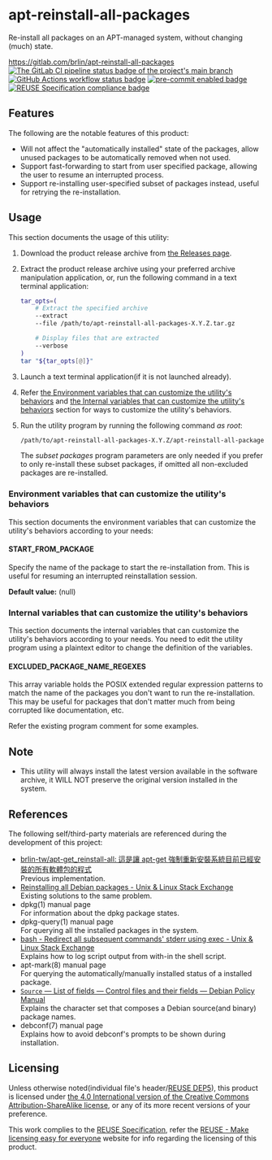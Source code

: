 # apt-reinstall-all-packages

Re-install all packages on an APT-managed system, without changing (much) state.

<https://gitlab.com/brlin/apt-reinstall-all-packages>  
[![The GitLab CI pipeline status badge of the project's `main` branch](https://gitlab.com/brlin/apt-reinstall-all-packages/badges/main/pipeline.svg?ignore_skipped=true "Click here to check out the comprehensive status of the GitLab CI pipelines")](https://gitlab.com/brlin/apt-reinstall-all-packages/-/pipelines) [![GitHub Actions workflow status badge](https://github.com/brlin-tw/apt-reinstall-all-packages/actions/workflows/check-potential-problems.yml/badge.svg "GitHub Actions workflow status")](https://github.com/brlin-tw/apt-reinstall-all-packages/actions/workflows/check-potential-problems.yml) [![pre-commit enabled badge](https://img.shields.io/badge/pre--commit-enabled-brightgreen?logo=pre-commit&logoColor=white "This project uses pre-commit to check potential problems")](https://pre-commit.com/) [![REUSE Specification compliance badge](https://api.reuse.software/badge/gitlab.com/brlin/apt-reinstall-all-packages "This project complies to the REUSE specification to decrease software licensing costs")](https://api.reuse.software/info/gitlab.com/brlin/apt-reinstall-all-packages)

## Features

The following are the notable features of this product:

* Will not affect the "automatically installed" state of the packages, allow unused packages to be automatically removed when not used.
* Support fast-forwarding to start from user specified package, allowing the user to resume an interrupted process.
* Support re-installing user-specified subset of packages instead, useful for retrying the re-installation.

## Usage

This section documents the usage of this utility:

1. Download the product release archive from [the Releases page](https://gitlab.com/brlin/apt-reinstall-all-packages/-/releases).
1. Extract the product release archive using your preferred archive manipulation application, or, run the following command in a text terminal application:

    ```bash
    tar_opts=(
        # Extract the specified archive
        --extract
        --file /path/to/apt-reinstall-all-packages-X.Y.Z.tar.gz

        # Display files that are extracted
        --verbose
    )
    tar "${tar_opts[@]}"
    ```

1. Launch a text terminal application(if it is not launched already).
1. Refer [the Environment variables that can customize the utility's behaviors](#environment-variables-that-can-customize-the-utilitys-behaviors) and [the Internal variables that can customize the utility's behaviors](#internal-variables-that-can-customize-the-utilitys-behaviors) section for ways to customize the utility's behaviors.
1. Run the utility program by running the following command _as root_:

    ```bash
    /path/to/apt-reinstall-all-packages-X.Y.Z/apt-reinstall-all-packages _subset packages_...
    ```

   The _subset packages_ program parameters are only needed if you prefer to only re-install these subset packages, if omitted all non-excluded packages are re-installed.

### Environment variables that can customize the utility's behaviors

This section documents the environment variables that can customize the utility's behaviors according to your needs:

#### START_FROM_PACKAGE

Specify the name of the package to start the re-installation from.  This is useful for resuming an interrupted reinstallation session.

**Default value:** (null)

### Internal variables that can customize the utility's behaviors

This section documents the internal variables that can customize the utility's behaviors according to your needs.  You need to edit the utility program using a plaintext editor to change the definition of the variables.

#### EXCLUDED_PACKAGE_NAME_REGEXES

This array variable holds the POSIX extended regular expression patterns to match the name of the packages you don't want to run the re-installation.  This may be useful for packages that don't matter much from being corrupted like documentation, etc.

Refer the existing program comment for some examples.

## Note

* This utility will always install the latest version available in the software archive, it WILL NOT preserve the original version installed in the system.

## References

The following self/third-party materials are referenced during the development of this project:

* [brlin-tw/apt-get_reinstall-all: 這是讓 apt-get 強制重新安裝系統目前已經安裝的所有軟體包的程式](https://github.com/brlin-tw/apt-get_reinstall-all)  
  Previous implementation.
* [Reinstalling all Debian packages - Unix & Linux Stack Exchange](https://unix.stackexchange.com/questions/79125/reinstalling-all-debian-packages)  
  Existing solutions to the same problem.
* dpkg(1) manual page  
  For information about the dpkg package states.
* dpkg-query(1) manual page  
  For querying all the installed packages in the system.
* [bash - Redirect all subsequent commands' stderr using exec - Unix & Linux Stack Exchange](https://unix.stackexchange.com/questions/61931/redirect-all-subsequent-commands-stderr-using-exec)  
  Explains how to log script output from with-in the shell script.
* apt-mark(8) manual page  
  For querying the automatically/manually installed status of a installed package.
* [`Source` — List of fields — Control files and their fields — Debian Policy Manual](https://www.debian.org/doc/debian-policy/ch-controlfields.html#s-f-source)  
  Explains the character set that composes a Debian source(and binary) package names.
* debconf(7) manual page  
  Explains how to avoid debconf's prompts to be shown during installation.

## Licensing

Unless otherwise noted(individual file's header/[REUSE DEP5](.reuse/dep5)), this product is licensed under [the 4.0 International version of the Creative Commons Attribution-ShareAlike license](https://creativecommons.org/licenses/by-sa/4.0/), or any of its more recent versions of your preference.

This work complies to the [REUSE Specification](https://reuse.software/spec/), refer the [REUSE - Make licensing easy for everyone](https://reuse.software/) website for info regarding the licensing of this product.
